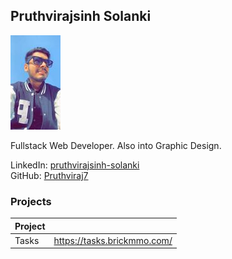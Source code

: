 
## Pruthvirajsinh Solanki

![Pruthvirajsin Solanki](../images/Pruthviraj7.jpg)

Fullstack Web Developer. Also into Graphic Design.


LinkedIn: [pruthvirajsinh-solanki](https://www.linkedin.com/in/pruthvirajsinh-solanki/)  
GitHub: [Pruthviraj7](https://github.com/Pruthviraj7)  

### Projects

| Project | |
| - | - |
| Tasks | https://tasks.brickmmo.com/ |

